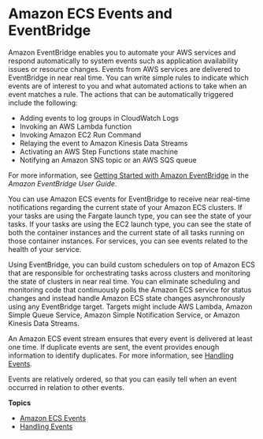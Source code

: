 # Amazon ECS Events and EventBridge<a name="cloudwatch_event_stream"></a>

Amazon EventBridge enables you to automate your AWS services and respond automatically to system events such as application availability issues or resource changes\. Events from AWS services are delivered to EventBridge in near real time\. You can write simple rules to indicate which events are of interest to you and what automated actions to take when an event matches a rule\. The actions that can be automatically triggered include the following:
+ Adding events to log groups in CloudWatch Logs
+ Invoking an AWS Lambda function
+ Invoking Amazon EC2 Run Command
+ Relaying the event to Amazon Kinesis Data Streams
+ Activating an AWS Step Functions state machine
+ Notifying an Amazon SNS topic or an AWS SQS queue

For more information, see [Getting Started with Amazon EventBridge](https://docs.aws.amazon.com/eventbridge/latest/userguide/eventbridge-getting-set-up.html) in the *Amazon EventBridge User Guide*\.

You can use Amazon ECS events for EventBridge to receive near real\-time notifications regarding the current state of your Amazon ECS clusters\. If your tasks are using the Fargate launch type, you can see the state of your tasks\. If your tasks are using the EC2 launch type, you can see the state of both the container instances and the current state of all tasks running on those container instances\. For services, you can see events related to the health of your service\.

Using EventBridge, you can build custom schedulers on top of Amazon ECS that are responsible for orchestrating tasks across clusters and monitoring the state of clusters in near real time\. You can eliminate scheduling and monitoring code that continuously polls the Amazon ECS service for status changes and instead handle Amazon ECS state changes asynchronously using any EventBridge target\. Targets might include AWS Lambda, Amazon Simple Queue Service, Amazon Simple Notification Service, or Amazon Kinesis Data Streams\.

An Amazon ECS event stream ensures that every event is delivered at least one time\. If duplicate events are sent, the event provides enough information to identify duplicates\. For more information, see [Handling Events](ecs_cwet_handling.md)\.

Events are relatively ordered, so that you can easily tell when an event occurred in relation to other events\.

**Topics**
+ [Amazon ECS Events](ecs_cwe_events.md)
+ [Handling Events](ecs_cwet_handling.md)
